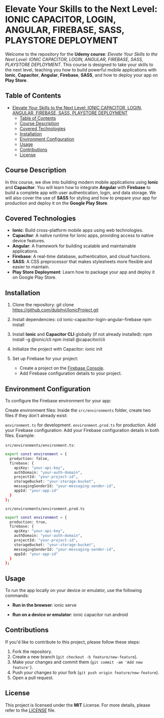 # Elevate Your Skills to the Next Level: IONIC CAPACITOR, LOGIN, ANGULAR, FIREBASE, SASS, PLAYSTORE DEPLOYMENT

Welcome to the repository for the **Udemy course**: *Elevate Your Skills to the Next Level: IONIC CAPACITOR, LOGIN, ANGULAR, FIREBASE, SASS, PLAYSTORE DEPLOYMENT*. This course is designed to take your skills to the next level, teaching you how to build powerful mobile applications with **Ionic**, **Capacitor**, **Angular**, **Firebase**, **SASS**, and how to deploy your app on **Play Store**.

## Table of Contents
- [Elevate Your Skills to the Next Level: IONIC CAPACITOR, LOGIN, ANGULAR, FIREBASE, SASS, PLAYSTORE DEPLOYMENT](#elevate-your-skills-to-the-next-level-ionic-capacitor-login-angular-firebase-sass-playstore-deployment)
  - [Table of Contents](#table-of-contents)
  - [Course Description](#course-description)
  - [Covered Technologies](#covered-technologies)
  - [Installation](#installation)
  - [Environment Configuration](#environment-configuration)
  - [Usage](#usage)
  - [Contributions](#contributions)
  - [License](#license)

## Course Description
In this course, we dive into building modern mobile applications using **Ionic** and **Capacitor**. You will learn how to integrate **Angular** with **Firebase** to build a complete app with user authentication, login, and data storage. We will also cover the use of **SASS** for styling and how to prepare your app for production and deploy it on the **Google Play Store**.

## Covered Technologies
- **Ionic**: Build cross-platform mobile apps using web technologies.
- **Capacitor**: A native runtime for Ionic apps, providing access to native device features.
- **Angular**: A framework for building scalable and maintainable applications.
- **Firebase**: A real-time database, authentication, and cloud functions.
- **SASS**: A CSS preprocessor that makes stylesheets more flexible and easier to maintain.
- **Play Store Deployment**: Learn how to package your app and deploy it on Google Play Store.

## Installation
1. Clone the repository:
   git clone https://github.com/dulphyj/IonicProject.git

2. Install dependencies:
   cd ionic-capacitor-login-angular-firebase
   npm install

3. Install **Ionic** and **Capacitor CLI** globally (if not already installed):
   npm install -g @ionic/cli
   npm install @capacitor/cli

4. Initialize the project with Capacitor:
   ionic init

5. Set up Firebase for your project:
   - Create a project on the [Firebase Console](https://console.firebase.google.com/).
   - Add Firebase configuration details to your project.

## Environment Configuration
To configure the Firebase environment for your app:

Create environment files: Inside the `src/environments` folder, create two files if they don't already exist:

`environment.ts` for development.
`environment.prod.ts` for production.
Add your Firebase configuration: Add your Firebase configuration details in both files. Example:

`src/environments/environment.ts`:

```bash
export const environment = {
  production: false,
  firebase: {
    apiKey: "your-api-key",
    authDomain: "your-auth-domain",
    projectId: "your-project-id",
    storageBucket: "your-storage-bucket",
    messagingSenderId: "your-messaging-sender-id",
    appId: "your-app-id"
  }
};
```
`src/environments/environment.prod.ts`

```bash
export const environment = {
  production: true,
  firebase: {
    apiKey: "your-api-key",
    authDomain: "your-auth-domain",
    projectId: "your-project-id",
    storageBucket: "your-storage-bucket",
    messagingSenderId: "your-messaging-sender-id",
    appId: "your-app-id"
  }
};

```	


## Usage
To run the app locally on your device or emulator, use the following commands:

- **Run in the browser**:
  ionic serve

- **Run on a device or emulator**:
  ionic capacitor run android

## Contributions
If you'd like to contribute to this project, please follow these steps:
1. Fork the repository.
2. Create a new branch (`git checkout -b feature/new-feature`).
3. Make your changes and commit them (`git commit -am 'Add new feature'`).
4. Push your changes to your fork (`git push origin feature/new-feature`).
5. Open a pull request.

## License
This project is licensed under the **MIT** License. For more details, please refer to the [LICENSE](LICENSE) file.